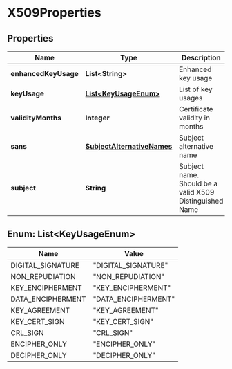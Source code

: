 
# X509Properties

## Properties
Name | Type | Description | Notes
------------ | ------------- | ------------- | -------------
**enhancedKeyUsage** | **List&lt;String&gt;** | Enhanced key usage |  [optional]
**keyUsage** | [**List&lt;KeyUsageEnum&gt;**](#List&lt;KeyUsageEnum&gt;) | List of key usages | 
**validityMonths** | **Integer** | Certificate validity in months | 
**sans** | [**SubjectAlternativeNames**](SubjectAlternativeNames.md) | Subject alternative name |  [optional]
**subject** | **String** | Subject name. Should be a valid X509 Distinguished Name | 


<a name="List<KeyUsageEnum>"></a>
## Enum: List&lt;KeyUsageEnum&gt;
Name | Value
---- | -----
DIGITAL_SIGNATURE | &quot;DIGITAL_SIGNATURE&quot;
NON_REPUDIATION | &quot;NON_REPUDIATION&quot;
KEY_ENCIPHERMENT | &quot;KEY_ENCIPHERMENT&quot;
DATA_ENCIPHERMENT | &quot;DATA_ENCIPHERMENT&quot;
KEY_AGREEMENT | &quot;KEY_AGREEMENT&quot;
KEY_CERT_SIGN | &quot;KEY_CERT_SIGN&quot;
CRL_SIGN | &quot;CRL_SIGN&quot;
ENCIPHER_ONLY | &quot;ENCIPHER_ONLY&quot;
DECIPHER_ONLY | &quot;DECIPHER_ONLY&quot;



